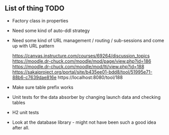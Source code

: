 List of thing TODO
------------------

* Factory class in properties

* Need some kind of auto-ddl strategy

* Need some kind of URL management / routing / sub-sessions and come up with URL pattern

    https://canvas.instructure.com/courses/69264/discussion_topics
    https://moodle.dr-chuck.com/moodle/mod/page/view.php?id=186
    https://moodle.dr-chuck.com/moodle/mod/lti/view.php?id=188
    https://sakaiproject.org/portal/site/b435ee01-bdd8/tool/51995e71-88b6-c7639dae816e
    https://localhost:8080/tool/188

* Make sure table prefix works

* Unit tests for the data absorber by changing launch data and checking tables 

* H2 unit tests

* Look at the database library - might not have been such a good idea after all.

